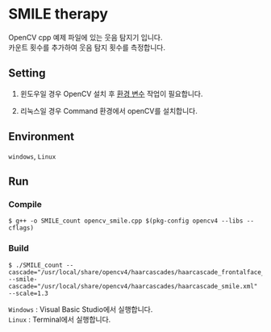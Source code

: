 # SMILE therapy

OpenCV cpp 예제 파일에 있는 웃음 탐지기 입니다.  
카운트 횟수를 추가하여 웃음 탐지 횟수를 측정합니다.

## Setting

1. 윈도우일 경우 OpenCV 설치 후 [환경 변수](https://3001ssw.tistory.com/162) 작업이 필요합니다.

2. 리눅스일 경우 Command 환경에서 openCV를 설치합니다. 

## Environment

`windows`, `Linux`

## Run

### Compile
```
$ g++ -o SMILE_count opencv_smile.cpp $(pkg-config opencv4 --libs --cflags)
```
### Build
```
$ ./SMILE_count --cascade="/usr/local/share/opencv4/haarcascades/haarcascade_frontalface_alt.xml" --smile-cascade="/usr/local/share/opencv4/haarcascades/haarcascade_smile.xml" --scale=1.3
```
`Windows` : Visual Basic Studio에서 실행합니다.  
`Linux`   : Terminal에서 실행합니다.
